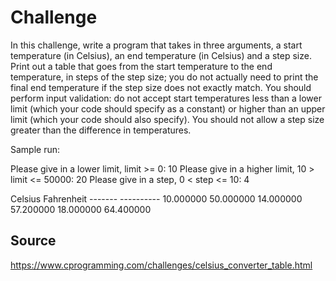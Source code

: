 # Challenge
In this challenge, write a program that takes in three arguments, a start temperature (in Celsius), an end temperature (in Celsius) and a step size. Print out a table that goes from the start temperature to the end temperature, in steps of the step size; you do not actually need to print the final end temperature if the step size does not exactly match. You should perform input validation: do not accept start temperatures less than a lower limit (which your code should specify as a constant) or higher than an upper limit (which your code should also specify). You should not allow a step size greater than the difference in temperatures.

Sample run:

  Please give in a lower limit, limit >= 0: 10
  Please give in a higher limit, 10 > limit <= 50000: 20
  Please give in a step, 0 < step <= 10: 4

  Celsius         Fahrenheit
  \-\-\-\-\-\-\-        \-\-\-\-\-\-\-\-\-\-
  10.000000       50.000000
  14.000000       57.200000
  18.000000       64.400000
  

## Source
https://www.cprogramming.com/challenges/celsius_converter_table.html  

